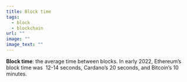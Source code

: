 ```yaml
---
title: Block time
tags:
  - block
  - blockchain
url: ""
image: ""
image_text: ""
---
```


**Block time**: the average time between blocks. In early 2022, Ethereum’s block time was  12-14 seconds, Cardano’s 20 seconds, and Bitcoin’s 10 minutes.
